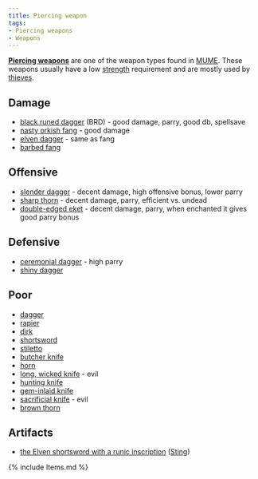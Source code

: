 ```yaml
---
title: Piercing weapon
tags:
- Piercing weapons
- Weapons
---
```


**[Piercing weapons](Piercing_weapons "wikilink")** are one of the
weapon types found in [MUME](MUME "wikilink"). These weapons usually
have a low [strength](strength "wikilink") requirement and are mostly
used by [thieves](thief "wikilink").

## Damage

- [black runed dagger](black_runed_dagger "wikilink") (BRD) - good
  damage, parry, good db, spellsave
- [nasty orkish fang](nasty_orkish_fang "wikilink") - good damage
- [elven dagger](elven_dagger "wikilink") - same as fang
- [barbed fang](barbed_fang "wikilink")

## Offensive

- [slender dagger](slender_dagger "wikilink") - decent damage, high
  offensive bonus, lower parry
- [sharp thorn](sharp_thorn "wikilink") - decent damage, parry,
  efficient vs. undead
- [double-edged eket](double-edged_eket "wikilink") - decent damage,
  parry, when enchanted it gives good parry bonus

## Defensive

- [ceremonial dagger](ceremonial_dagger "wikilink") - high parry
- [shiny dagger](shiny_dagger "wikilink")

## Poor

- [dagger](dagger "wikilink")
- [rapier](rapier "wikilink")
- [dirk](dirk "wikilink")
- [shortsword](shortsword "wikilink")
- [stiletto](stiletto "wikilink")
- [butcher knife](butcher_knife "wikilink")
- [horn](horn "wikilink")
- [long, wicked knife](long,_wicked_knife "wikilink") - evil
- [hunting knife](hunting_knife "wikilink")
- [gem-inlaid knife](gem-inlaid_knife "wikilink")
- [sacrificial knife](sacrificial_knife "wikilink") - evil
- [brown thorn](brown_thorn "wikilink")

## Artifacts

- [the Elven shortsword with a runic
  inscription](the_Elven_shortsword_with_a_runic_inscription "wikilink")
  ([Sting](Sting "wikilink"))

{% include Items.md %}
